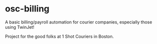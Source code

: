 # osc-billing
A basic billing/payroll automation for courier companies, especially those using TwinJet!

Project for the good folks at 1 Shot Couriers in Boston.
